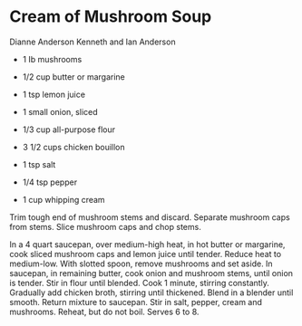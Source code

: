 # Cream of Mushroom Soup

Dianne Anderson
Kenneth and Ian Anderson

- 1 Ib mushrooms
- 1/2 cup butter or margarine
- 1 tsp lemon juice
- 1 small onion, sliced
- 1/3 cup all-purpose flour

- 3 1/2 cups chicken bouillon
- 1 tsp salt
- 1/4 tsp pepper
- 1 cup whipping cream

Trim tough end of mushroom stems and discard. Separate mushroom caps from stems. Slice mushroom caps and chop stems.

In a 4 quart saucepan, over medium-high heat, in hot butter or margarine, cook sliced mushroom caps and lemon juice until tender.  Reduce heat to medium-low. With slotted spoon, remove mushrooms and set aside. In saucepan, in remaining butter, cook onion and mushroom stems, until onion is tender. Stir in flour until blended. Cook 1 minute, stirring constantly. Gradually add chicken broth, stirring until thickened. Blend in a blender until smooth. Return mixture to saucepan.  Stir in salt, pepper, cream and mushrooms. Reheat, but do not boil.  Serves 6 to 8.